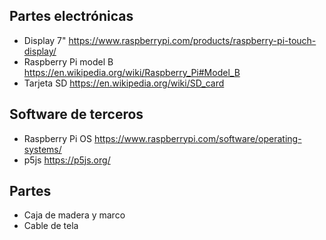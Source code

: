 ## Partes electrónicas
- Display 7" https://www.raspberrypi.com/products/raspberry-pi-touch-display/
- Raspberry Pi model B https://en.wikipedia.org/wiki/Raspberry_Pi#Model_B
- Tarjeta SD https://en.wikipedia.org/wiki/SD_card

## Software de terceros
- Raspberry Pi OS https://www.raspberrypi.com/software/operating-systems/
- p5js https://p5js.org/

## Partes 
- Caja de madera y marco
- Cable de tela
